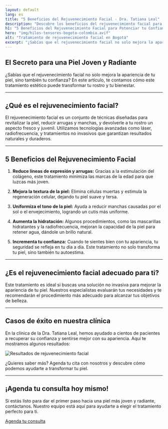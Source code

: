 ```yaml
---
layout: default
lang: es
title: "5 Beneficios del Rejuvenecimiento Facial - Dra. Tatiana Leal"
description: "Descubre los beneficios del rejuvenecimiento facial para tu piel. Aprende cómo este tratamiento puede ayudarte a mejorar tu confianza y lucir más joven."
h1: "5 Beneficios del Rejuvenecimiento Facial para Potenciar tu Confianza y Belleza"
hero: "img/hilos-tensores-bogota-colombia.avif"
alt: "Tratamiento de rejuvenecimiento facial en Bogotá"
excerpt: "¿Sabías que el rejuvenecimiento facial no solo mejora la apariencia de tu piel, sino también tu confianza?"
---
```


## El Secreto para una Piel Joven y Radiante

¿Sabías que el rejuvenecimiento facial no solo mejora la apariencia de tu piel, sino también tu confianza? En este artículo, te contamos cómo este tratamiento estético puede transformar tu rostro y tu bienestar.

---

## ¿Qué es el rejuvenecimiento facial?

El rejuvenecimiento facial es un conjunto de técnicas diseñadas para revitalizar la piel, reducir arrugas y manchas, y devolverle a tu rostro un aspecto fresco y juvenil. Utilizamos tecnologías avanzadas como láser, radiofrecuencia, y tratamientos no invasivos que garantizan resultados naturales y duraderos.

---

## 5 Beneficios del Rejuvenecimiento Facial

1. **Reduce líneas de expresión y arrugas:** Gracias a la estimulación del colágeno, este tratamiento minimiza las marcas de la edad para que luzcas más joven.

2. **Mejora la textura de la piel:** Elimina células muertas y estimula la regeneración celular, dejando tu piel suave y tersa.

3. **Uniformiza el tono de la piel:** Ayuda a reducir manchas causadas por el sol o el envejecimiento, logrando un cutis más uniforme.

4. **Aumenta la hidratación:** Algunos procedimientos, como las mascarillas hidratantes y la radiofrecuencia, mejoran la capacidad de la piel para retener agua, dándole un brillo natural.

5. **Incrementa tu confianza:** Cuando te sientes bien con tu apariencia, tu seguridad se refleja en tu día a día. Este tratamiento no solo transforma tu piel, sino también tu autoestima.

---

## ¿Es el rejuvenecimiento facial adecuado para ti?

Este tratamiento es ideal si buscas una solución no invasiva para mejorar la apariencia de tu piel. Nuestros especialistas evaluarán tus necesidades y te recomendarán el procedimiento más adecuado para alcanzar tus objetivos de belleza.

---

## Casos de éxito en nuestra clínica

En la clínica de la Dra. Tatiana Leal, hemos ayudado a cientos de pacientes a recuperar su confianza y sentirse mejor con su apariencia. Aquí te mostramos algunos resultados:

![Resultados de rejuvenecimiento facial](img/casos-exito.webp)

¿Quieres saber más? Agenda tu cita con nosotros y descubre cómo podemos ayudarte a transformar tu piel.

---

## ¡Agenda tu consulta hoy mismo!

Si estás listo para dar el primer paso hacia una piel más joven y radiante, contáctanos. Nuestro equipo está aquí para ayudarte a elegir el tratamiento perfecto para ti.

[Agenda tu consulta](contacto)
